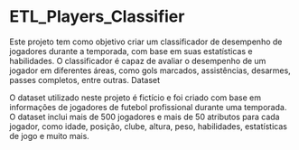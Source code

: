 # ETL_Players_Classifier

Este projeto tem como objetivo criar um classificador de desempenho de jogadores durante a temporada, com base em suas estatísticas e habilidades. O classificador é capaz de avaliar o desempenho de um jogador em diferentes áreas, como gols marcados, assistências, desarmes, passes completos, entre outras.
Dataset

O dataset utilizado neste projeto é fictício e foi criado com base em informações de jogadores de futebol profissional durante uma temporada. O dataset inclui mais de 500 jogadores e mais de 50 atributos para cada jogador, como idade, posição, clube, altura, peso, habilidades, estatísticas de jogo e muito mais.
